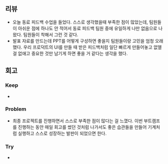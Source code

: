 ## 리뷰

- 오늘 동료 피드백 수업을 들었다. 스스로 생각했을때 부족한 점이 많았는데, 팀원들이 아쉬운 점에 하나도 안 적어서 동료 피드백 팀원 중에 유일하게 나만 없음으로 나왔다. 팀원들이 착해서 그런 것 같다.
- 발표 자료를 만드는데 PPT를 어떻게 구성하면 좋을지 팀원들이랑 고민을 엄청 오래 했다. 우리 프로덕트의 UI를 만들 때 받은 피드백처럼 일단 빠르게 만들어놓고 없앨 걸 없애고 중요한 것만 남기게 하면 좋을 거 같다는 생각을 했다.

## 회고
### Keep
- 

### Problem
- 최종 프로젝트를 진행하면서 스스로 부족한 점이 많다는 걸 느꼈다. 이번 부트캠프를 진행하는 동안 매일 회고를 썼던 것처럼 나가서도 좋은 습관들을 만들어 기계처럼 실행하고 스스로 성장하는 발판이 되었으면 한다.

### Try
- 

